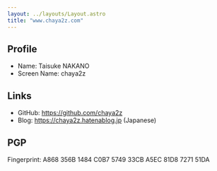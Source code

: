 ```yaml
---
layout: ../layouts/Layout.astro
title: "www.chaya2z.com"
---
```


## Profile

- Name: Taisuke NAKANO
- Screen Name: chaya2z

## Links

- GitHub: https://github.com/chaya2z
- Blog: https://chaya2z.hatenablog.jp (Japanese)

## PGP

Fingerprint: A868 356B 1484 C0B7 5749 33CB A5EC 81D8 7271 51DA
